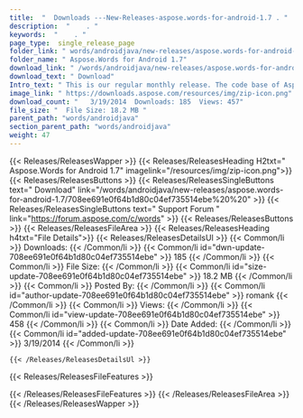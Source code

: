 ```yaml
---
title:  "  Downloads ---New-Releases-aspose.words-for-android-1.7 . " 
description:  "    . " 
keywords:  "    . " 
page_type:  single_release_page
folder_link: " words/androidjava/new-releases/aspose.words-for-android-1.7/"
folder_name: " Aspose.Words for Android 1.7"
download_link: " /words/androidjava/new-releases/aspose.words-for-android-1.7/708ee691e0f64b1d80c04ef735514ebe"
download_text: " Download"
Intro_text: " This is our regular monthly release. The code base of Aspose.Words for Android 1..."
image_link: " https://downloads.aspose.com/resources/img/zip-icon.png"
download_count: "   3/19/2014  Downloads: 185  Views: 457"
file_size: "  File Size: 18.2 MB "
parent_path: "words/androidjava"
section_parent_path: "words/androidjava"
weight: 47 
---
```


{{< Releases/ReleasesWapper >}}
  {{< Releases/ReleasesHeading H2txt=" Aspose.Words for Android 1.7" imagelink="/resources/img/zip-icon.png">}}
  {{< Releases/ReleasesButtons >}}
    {{< Releases/ReleasesSingleButtons text=" Download" link="/words/androidjava/new-releases/aspose.words-for-android-1.7/708ee691e0f64b1d80c04ef735514ebe%20%20" >}}
    {{< Releases/ReleasesSingleButtons text=" Support Forum " link="https://forum.aspose.com/c/words" >}}
  {{< Releases/ReleasesButtons >}}
  {{< Releases/ReleasesFileArea >}}
    {{< Releases/ReleasesHeading h4txt="File Details">}}
    {{< Releases/ReleasesDetailsUl >}}
            {{< Common/li  >}} Downloads: {{< /Common/li >}} 
      {{< Common/li id="dwn-update-708ee691e0f64b1d80c04ef735514ebe" >}} 185 {{< /Common/li >}} 
      {{< Common/li  >}} File Size: {{< /Common/li >}} 
      {{< Common/li id="size-update-708ee691e0f64b1d80c04ef735514ebe" >}} 18.2 MB {{< /Common/li >}} 
      {{< Common/li  >}} Posted By: {{< /Common/li >}} 
      {{< Common/li id="author-update-708ee691e0f64b1d80c04ef735514ebe" >}} romank {{< /Common/li >}} 
      {{< Common/li  >}} Views: {{< /Common/li >}} 
      {{< Common/li id="view-update-708ee691e0f64b1d80c04ef735514ebe" >}} 458 {{< /Common/li >}} 
      {{< Common/li  >}} Date Added: {{< /Common/li >}} 
      {{< Common/li id="added-update-708ee691e0f64b1d80c04ef735514ebe" >}} 3/19/2014 {{< /Common/li >}} 

    {{< /Releases/ReleasesDetailsUl >}}

  {{< Releases/ReleasesFileFeatures >}}
      
  {{< /Releases/ReleasesFileFeatures >}}
 {{< /Releases/ReleasesFileArea >}}
{{< /Releases/ReleasesWapper >}}



